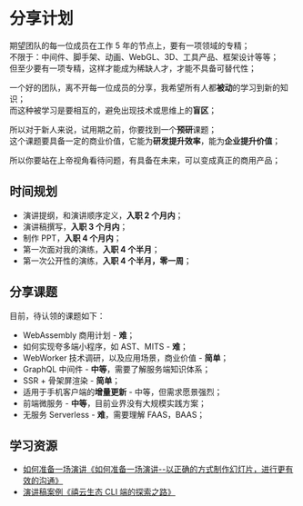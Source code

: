# 分享计划

期望团队的每一位成员在工作 5 年的节点上，要有一项领域的专精；  
不限于：中间件、脚手架、动画、WebGL、3D、工具产品、框架设计等等；  
但至少要有一项专精，这样才能成为稀缺人才，才能不具备可替代性；   

一个好的团队，离不开每一位成员的分享，我希望所有人都**被动**的学习到新的知识；  
而这种被学习是要相互的，避免出现技术或思维上的**盲区**；

所以对于新人来说，试用期之前，你要找到一个**预研**课题；  
这个课题要具备一定的商业价值，它能为**研发提升效率**，能为**企业提升价值**；  

所以你要站在上帝视角看待问题，有具备在未来，可以变成真正的商用产品；  

## 时间规划
- 演讲提纲，和演讲顺序定义，**入职 2 个月内**；
- 演讲稿撰写，**入职 3 个月内**；
- 制作 PPT，**入职 4 个月内**；
- 第一次面对我的演练，**入职 4 个半月**；
- 第一次公开性的演练，**入职 4 个半月，零一周**；

## 分享课题
目前，待认领的课题如下：

- WebAssembly 商用计划 - **难**；
- 如何实现夸多端小程序，如 AST、MITS - **难**；
- WebWorker 技术调研，以及应用场景，商业价值 - **简单**；
- GraphQL 中间件 - **中等**，需要了解服务端知识体系；
- SSR + 骨架屏渲染 - **简单**；
- 适用于手机客户端的**增量更新** - 中等，但需求愿景强烈；
- 前端微服务 - **中等**，目前业界没有大规模实践方案；
- 无服务 Serverless - **难**，需要理解 FAAS，BAAS；


## 学习资源
- [如何准备一场演讲《如何准备一场演讲--以正确的方式制作幻灯片，进行更有效的沟通》](https://www.cnblogs.com/wubaiqing/p/9115523.html)
- [演讲稿案例《禧云生态 CLI 端的探索之路》](https://note.youdao.com/ynoteshare1/index.html?id=33985951c21d2d2898c8190412dc1219&type=note)
